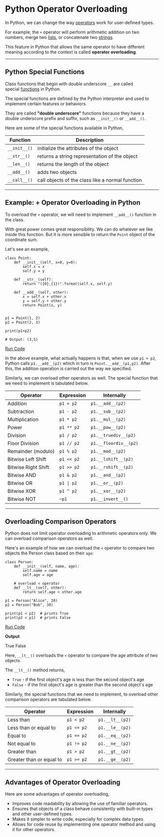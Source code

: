 # Python Operator Overloading

In Python, we can change the way [operators](https://www.programiz.com/python-programming/operators) work for user-defined types.

For example, the `+` operator will perform arithmetic addition on two numbers, merge two [lists](https://www.programiz.com/python-programming/list), or concatenate two [strings](https://www.programiz.com/python-programming/string).

This feature in Python that allows the same operator to have different meaning according to the context is called **operator overloading**.

---

## Python Special Functions

Class functions that begin with double underscore `__` are called special [functions](https://www.programiz.com/python-programming/function) in Python.

The special functions are defined by the Python interpreter and used to implement certain features or behaviors.

They are called **"double underscore"** functions because they have a double underscore prefix and suffix, such as `__init__()` or `__add__()`.

Here are some of the special functions available in Python,

|Function|Description|
|---|---|
|`__init__()`|initialize the attributes of the object|
|`__str__()`|returns a string representation of the object|
|`__len__()`|returns the length of the object|
|`__add__()`|adds two objects|
|`__call__()`|call objects of the class like a normal function|

---

## Example: + Operator Overloading in Python

To overload the `+` operator, we will need to implement `__add__()` function in the class.

With great power comes great responsibility. We can do whatever we like inside this function. But it is more sensible to return the `Point` object of the coordinate sum.

Let's see an example,

```
class Point:
    def __init__(self, x=0, y=0):
        self.x = x
        self.y = y

    def __str__(self):
        return "({0},{1})".format(self.x, self.y)

    def __add__(self, other):
        x = self.x + other.x
        y = self.y + other.y
        return Point(x, y)


p1 = Point(1, 2)
p2 = Point(2, 3)

print(p1+p2)

# Output: (3,5)
```

[Run Code](https://www.programiz.com/python-programming/online-compiler)

In the above example, what actually happens is that, when we use `p1 + p2`, Python calls `p1.__add__(p2)` which in turn is `Point.__add__(p1,p2)`. After this, the addition operation is carried out the way we specified.

Similarly, we can overload other operators as well. The special function that we need to implement is tabulated below.

|Operator|Expression|Internally|
|---|---|---|
|Addition|`p1 + p2`|`p1.__add__(p2)`|
|Subtraction|`p1 - p2`|`p1.__sub__(p2)`|
|Multiplication|`p1 * p2`|`p1.__mul__(p2)`|
|Power|`p1 ** p2`|`p1.__pow__(p2)`|
|Division|`p1 / p2`|`p1.__truediv__(p2)`|
|Floor Division|`p1 // p2`|`p1.__floordiv__(p2)`|
|Remainder (modulo)|`p1 % p2`|`p1.__mod__(p2)`|
|Bitwise Left Shift|`p1 << p2`|`p1.__lshift__(p2)`|
|Bitwise Right Shift|`p1 >> p2`|`p1.__rshift__(p2)`|
|Bitwise AND|`p1 & p2`|`p1.__and__(p2)`|
|Bitwise OR|`p1 \| p2`|`p1.__or__(p2)`|
|Bitwise XOR|`p1 ^ p2`|`p1.__xor__(p2)`|
|Bitwise NOT|`~p1`|`p1.__invert__()`|

---

## Overloading Comparison Operators

Python does not limit operator overloading to arithmetic operators only. We can overload comparison operators as well.

Here's an example of how we can overload the `<` operator to compare two objects the Person class based on their `age`:

```
class Person:
    def __init__(self, name, age):
        self.name = name
        self.age = age

    # overload < operator
    def __lt__(self, other):
        return self.age < other.age

p1 = Person("Alice", 20)
p2 = Person("Bob", 30)

print(p1 < p2)  # prints True
print(p2 < p1)  # prints False
```

[Run Code](https://www.programiz.com/python-programming/online-compiler)

**Output**

True
False

Here, `__lt__()` overloads the `<` operator to compare the age attribute of two objects.

The `__lt__()` method returns,

- `True` - if the first object's age is less than the second object's age
- `False` - if the first object's age is greater than the second object's age

Similarly, the special functions that we need to implement, to overload other comparison operators are tabulated below.

|Operator|Expression|Internally|
|---|---|---|
|Less than|`p1 < p2`|`p1.__lt__(p2)`|
|Less than or equal to|`p1 <= p2`|`p1.__le__(p2)`|
|Equal to|`p1 == p2`|`p1.__eq__(p2)`|
|Not equal to|`p1 != p2`|`p1.__ne__(p2)`|
|Greater than|`p1 > p2`|`p1.__gt__(p2)`|
|Greater than or equal to|`p1 >= p2`|`p1.__ge__(p2)`|

---

## Advantages of Operator Overloading

Here are some advantages of operator overloading,

- Improves code readability by allowing the use of familiar operators.
- Ensures that objects of a class behave consistently with built-in types and other user-defined types.
- Makes it simpler to write code, especially for complex data types.
- Allows for code reuse by implementing one operator method and using it for other operators.